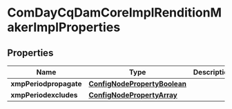 
# ComDayCqDamCoreImplRenditionMakerImplProperties

## Properties
Name | Type | Description | Notes
------------ | ------------- | ------------- | -------------
**xmpPeriodpropagate** | [**ConfigNodePropertyBoolean**](ConfigNodePropertyBoolean.md) |  |  [optional]
**xmpPeriodexcludes** | [**ConfigNodePropertyArray**](ConfigNodePropertyArray.md) |  |  [optional]



